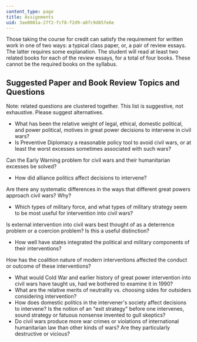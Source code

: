 ```yaml
---
content_type: page
title: Assignments
uid: 3ae0081a-27f2-fcf8-f2d9-a0fc9d85fe6e
---
```


Those taking the course for credit can satisfy the requirement for written work in one of two ways: a typical class paper, or, a pair of review essays. The latter requires some explanation. The student will read at least two related books for each of the review essays, for a total of four books. These cannot be the required books on the syllabus.

Suggested Paper and Book Review Topics and Questions
----------------------------------------------------

Note: related questions are clustered together. This list is suggestive, not exhaustive. Please suggest alternatives.

*   What has been the relative weight of legal, ethical, domestic political, and power political, motives in great power decisions to intervene in civil wars?
*   Is Preventive Diplomacy a reasonable policy tool to avoid civil wars, or at least the worst excesses sometimes associated with such wars?

Can the Early Warning problem for civil wars and their humanitarian excesses be solved?

*   How did alliance politics affect decisions to intervene?

Are there any systematic differences in the ways that different great powers approach civil wars? Why?

*   Which types of military force, and what types of military strategy seem to be most useful for intervention into civil wars?

Is external intervention into civil wars best thought of as a deterrence problem or a coercion problem? Is this a useful distinction?

*   How well have states integrated the political and military components of their interventions?

How has the coalition nature of modern interventions affected the conduct or outcome of these interventions?

*   What would Cold War and earlier history of great power intervention into civil wars have taught us, had we bothered to examine it in 1990?
*   What are the relative merits of neutrality vs. choosing sides for outsiders considering intervention?
*   How does domestic politics in the intervener's society affect decisions to intervene? Is the notion of an "exit strategy" before one intervenes, sound strategy or fatuous nonsense invented to gull skeptics?
*   Do civil wars produce more war crimes or violations of international humanitarian law than other kinds of wars? Are they particularly destructive or vicious?